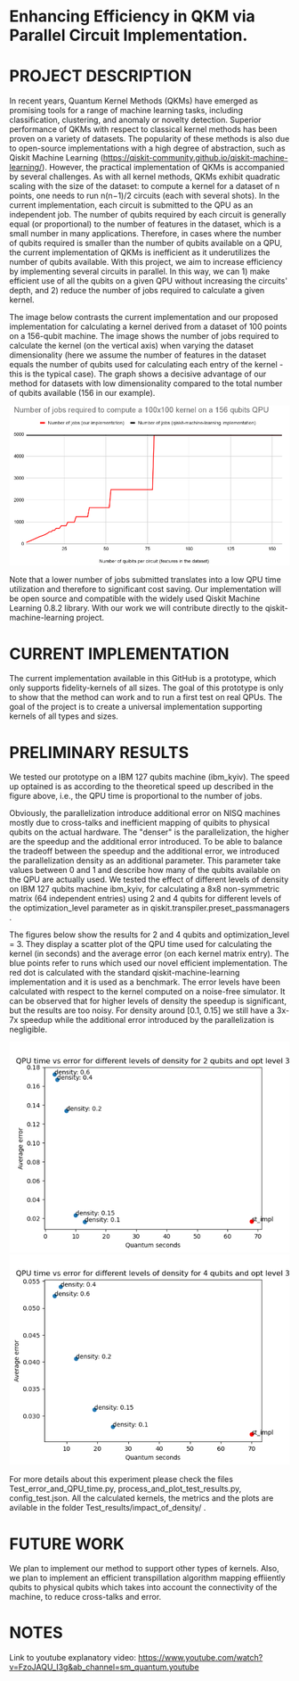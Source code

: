 # Enhancing Efficiency in QKM via Parallel Circuit Implementation.

# PROJECT DESCRIPTION

In recent years, Quantum Kernel Methods (QKMs) have emerged as promising tools for a range of machine learning tasks, including classification, clustering, and anomaly or novelty detection. Superior performance of QKMs with respect to classical kernel methods has been proven on a variety of datasets.
The popularity of these methods is also due to open-source implementations with a high degree of abstraction, such as Qiskit Machine Learning (https://qiskit-community.github.io/qiskit-machine-learning/).
However, the practical implementation of QKMs is accompanied by several challenges. As with all kernel methods, QKMs exhibit quadratic scaling with the size of the dataset: to compute a kernel for a dataset of n points, one needs to run n(n−1)/2 circuits (each with several shots). In the current implementation, each circuit is submitted to the QPU as an independent job.
The number of qubits required by each circuit is generally equal (or proportional) to the number of features in the dataset, which is a small number in many applications. Therefore, in cases where the number of qubits required is smaller than the number of qubits available on a QPU, the current implementation of QKMs is inefficient as it underutilizes the number of qubits available.
With this project, we aim to increase efficiency by implementing several circuits in parallel. In this way, we can 1) make efficient use of all the qubits on a given QPU without increasing the circuits' depth, and 2) reduce the number of jobs required to calculate a given kernel.

The image below contrasts the current implementation and our proposed implementation for calculating a kernel derived from a dataset of 100 points on a 156-qubit machine. The image shows the number of jobs required to calculate the kernel (on the vertical axis) when varying the dataset dimensionality (here we assume the number of features in the dataset equals the number of qubits used for calculating each entry of the kernel - this is the typical case). The graph shows a decisive advantage of our method for datasets with low dimensionality compared to the total number of qubits available (156 in our example). 


![Scaling](Images/Scaling_image.png)



Note that a lower number of jobs submitted translates into a low QPU time utilization and therefore to significant cost saving. 
Our implementation will be open source and compatible with the widely used Qiskit Machine Learning 0.8.2 library. With our work we will contribute directly to the qiskit-machine-learning project. 

 # CURRENT IMPLEMENTATION

The current implementation available in this GitHub is a prototype, which only supports fidelity-kernels of all sizes. 
The goal of this prototype is only to show that the method can work and to run a first test on real QPUs. 
The goal of the project is to create a universal implementation supporting kernels of all types and sizes.

# PRELIMINARY RESULTS

We tested our prototype on a IBM 127 qubits machine (ibm_kyiv). The speed up optained is as according to the theoretical speed up described in the figure above, i.e., the QPU time is proportional to the number of jobs.

Obviously, the parallelization introduce additional error on NISQ machines mostly due to cross-talks and inefficient mapping of quibits to physical qubits on the actual hardware. The "denser" is the parallelization, the higher are the speedup and the additional error introduced. 
To be able to balance the tradeoff between the speedup and the additional error, we introduced the parallelization density as an additional parameter. This parameter take values between 0 and 1 and describe how many of the qubits available on the QPU are actually used. 
We tested the effect of different levels of density on IBM 127 qubits machine ibm_kyiv, for calculating a 8x8 non-symmetric matrix (64 independent entries) using 2 and 4 qubits for different levels of the optimization_level parameter as in qiskit.transpiler.preset_passmanagers . 

The figures below show the results for 2 and 4 qubits and optimization_level = 3. They display a scatter plot of the QPU time used for calculating the kernel (in seconds) and the average error (on each kernel matrix entry). The blue points refer to runs which used our novel efficient implementation. The red dot is calculated with the standard qiskit-machine-learning implementation and it is used as a benchmark. The error levels have been calculated with respect to the kernel computed on a noise-free simulator. 
It can be observed that for higher levels of density the speedup is significant, but the results are too noisy. For density around [0.1, 0.15] we still have a 3x-7x speedup while the additional error introduced by the parallelization is negligible. 

![results_2_qubits](Test_results/impact_of_density/2_qubits/opt_3/2_qubits_opt_3_scatter_plot.png)
![results_4_qubits](Test_results/impact_of_density/4_qubits/opt_3/4_qubits_opt_3_scatter_plot.png)


For more details about this experiment please check the files Test_error_and_QPU_time.py, process_and_plot_test_results.py, config_test.json. All the calculated kernels, the metrics and the plots are avilable in the folder Test_results/impact_of_density/ . 
 


# FUTURE WORK

We plan to implement our method to support other types of kernels. 
Also, we plan to implement an efficient transpillation algorithm mapping effiiently qubits to physical qubits which takes into account the connectivity of the machine, to reduce cross-talks and error. 

# NOTES

Link to youtube explanatory video: https://www.youtube.com/watch?v=FzoJAQU_I3g&ab_channel=sm_quantum.youtube
